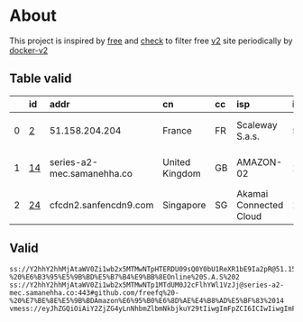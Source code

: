
# About

This project is inspired by [free](https://github.com/freefq/free) and [check](https://github.com/yeahwu/check) to filter free [v2](https://github.com/v2fly/v2ray-core) site periodically by [docker-v2](https://hub.docker.com/r/v2ray/official)

    

## Table valid
|    | id                   | addr                       | cn             | cc   | isp                    | ip             | chatgpt          |
|---:|:---------------------|:---------------------------|:---------------|:-----|:-----------------------|:---------------|:-----------------|
|  0 | [2](config/2.json)   | 51.158.204.204             | France         | FR   | Scaleway S.a.s.        | 51.158.204.204 | Yes (Region: FR) |
|  1 | [14](config/14.json) | series-a2-mec.samanehha.co | United Kingdom | GB   | AMAZON-02              | 13.40.181.177  | Yes (Region: GB) |
|  2 | [24](config/24.json) | cfcdn2.sanfencdn9.com      | Singapore      | SG   | Akamai Connected Cloud | 143.42.74.168  | Yes (Region: US) |

## Valid
```
ss://Y2hhY2hhMjAtaWV0Zi1wb2x5MTMwNTpHTERDU09sQ0Y0bU1ReXR1bE9Ia2pR@51.158.204.204:1165#github.com/freefq%20-%20%E6%B3%95%E5%9B%BD%E5%B7%B4%E9%BB%8EOnline%20S.A.S%202
ss://Y2hhY2hhMjAtaWV0Zi1wb2x5MTMwNTp1MTdUM0J2cFlhYWl1VzJj@series-a2-mec.samanehha.co:443#github.com/freefq%20-%20%E7%BE%8E%E5%9B%BDAmazon%E6%95%B0%E6%8D%AE%E4%B8%AD%E5%BF%83%2014
vmess://eyJhZGQiOiAiY2ZjZG4yLnNhbmZlbmNkbjkuY29tIiwgImFpZCI6ICIwIiwgImFscG4iOiAiIiwgImhvc3QiOiAianBhZnp5aGZzZzMueW9mbmhrZmMueHl6IiwgImlkIjogIjJiNDg2MjJkLTMwN2MtNDBjZi04OGNhLTk1NGY4M2YzYTlkZCIsICJuZXQiOiAid3MiLCAicGF0aCI6ICIvdmlkZW8vdTRlQ1pUeFciLCAicG9ydCI6ICIyMDUyIiwgInBzIjogImdpdGh1Yi5jb20vZnJlZWZxIC0gXHU3ZjhlXHU1NmZkQ2xvdWRGbGFyZVx1ODI4Mlx1NzBiOSAyNCIsICJzY3kiOiAiYXV0byIsICJzbmkiOiAiIiwgInRscyI6ICIiLCAidHlwZSI6ICIiLCAidiI6ICIyIn0=
```

